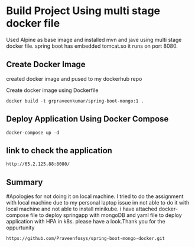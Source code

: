 # Build Project Using multi stage docker file

Used Alpine as base image and installed mvn and jave using multi stage docker file. spring boot has embedded tomcat.so it runs on port 8080. 

## Create Docker Image

created docker image and pused to my dockerhub repo

Create docker image using Dockerfile


```docker
docker build -t grpraveenkumar/spring-boot-mongo:1 .
```

## Deploy Application Using Docker Compose 

```docker-compose 
docker-compose up -d 
```
## link to check the application
```link
http://65.2.125.88:8080/ 
```
## Summary
#Apologies for not doing it on local machine. I tried to do the assignment with local machine due to my personal laptop issue im not able to do it with local machine and not able to install minikube. i have attached docker-compose file to deploy springapp with mongoDB and yaml file to deploy application with HPA in k8s. please have a look.Thank you for the oppurtunity

```clone
https://github.com/Praveenfosys/spring-boot-mongo-docker.git
```
